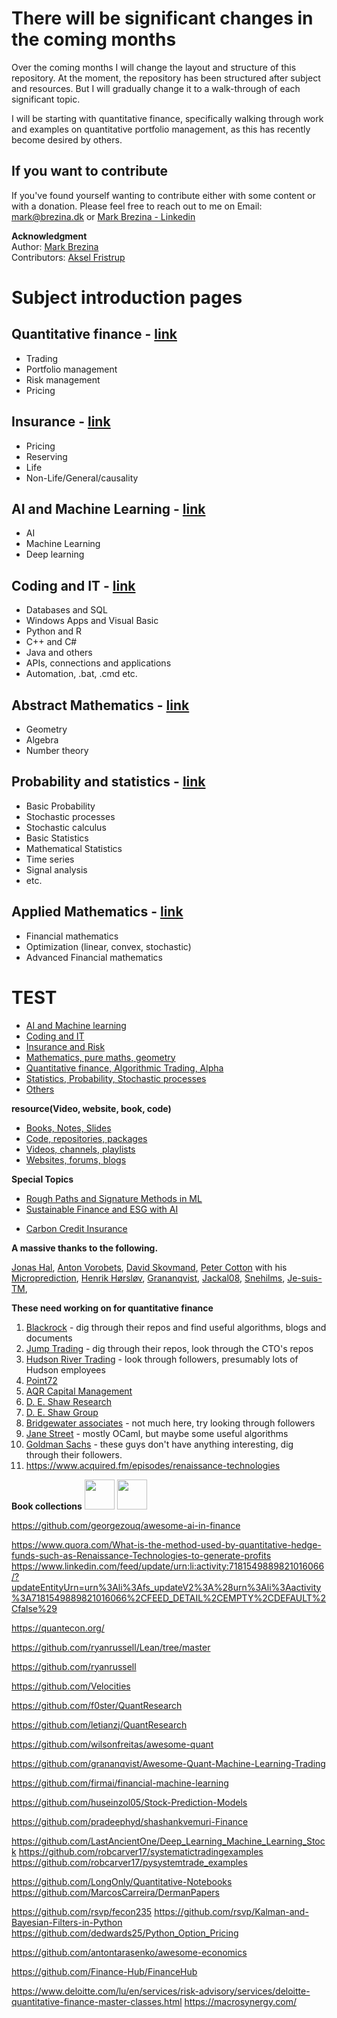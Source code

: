 # There will be significant changes in the coming months

Over the coming months I will change the layout and structure of this repository.
At the moment, the repository has been structured after subject and resources.
But I will gradually change it to a walk-through of each significant topic.

I will be starting with quantitative finance, specifically walking through work
and examples on quantitative portfolio management, as this has recently become 
desired by others.

## If you want to contribute

If you've found yourself wanting to contribute either with some content or with
a donation. Please feel free to reach out to me on Email: mark@brezina.dk or [Mark Brezina - Linkedin](https://www.linkedin.com/in/markdbrezina/)


**Acknowledgment**\
Author: [Mark Brezina](https://github.com/CopenhagenToLondon)\
Contributors: [Aksel Fristrup](https://github.com/afristrup)


# Subject introduction pages

## Quantitative finance - [link](https://github.com/CopenhagenToLondon/Knowledgebase/blob/main/1.%20Quantitative%20Finance/Introduction.md)
* Trading
* Portfolio management
* Risk management
* Pricing

## Insurance - [link](https://github.com/CopenhagenToLondon/Knowledgebase/blob/main/2.%20Insurance/Introduction.md)
* Pricing
* Reserving
* Life
* Non-Life/General/causality

## AI and Machine Learning - [link](https://github.com/CopenhagenToLondon/Knowledgebase/blob/main/3.%20AI%20and%20Machine%20Learning/Introduction.md)
* AI
* Machine Learning
* Deep learning

## Coding and IT - [link](https://github.com/CopenhagenToLondon/Knowledgebase/blob/main/4.%20Coding%20and%20IT/Introduction.md)
* Databases and SQL
* Windows Apps and Visual Basic
* Python and R
* C++ and C#
* Java and others
* APIs, connections and applications
* Automation, .bat, .cmd etc.

## Abstract Mathematics - [link](https://github.com/CopenhagenToLondon/Knowledgebase/blob/main/5.%20Abstract%20Mathematics/Introduction.md)
* Geometry
* Algebra
* Number theory

## Probability and statistics - [link](https://github.com/CopenhagenToLondon/Knowledgebase/blob/main/6.%20Probability%20and%20Statistics/Introduction.md)
* Basic Probability
* Stochastic processes
* Stochastic calculus
* Basic Statistics
* Mathematical Statistics
* Time series
* Signal analysis
* etc.

## Applied Mathematics - [link](https://github.com/CopenhagenToLondon/Knowledgebase/blob/main/7.%20Applied%20Mathematics/Introduction.md)
* Financial mathematics
* Optimization (linear, convex, stochastic)
* Advanced Financial mathematics

# TEST
* [AI and Machine learning](https://github.com/CopenhagenToLondon/Knowledgebase/blob/main/subject/AI.md)
* [Coding and IT](https://github.com/CopenhagenToLondon/Knowledgebase/blob/main/subject/Code.md)
* [Insurance and Risk](https://github.com/CopenhagenToLondon/Knowledgebase/blob/main/subject/Insurance.md)
* [Mathematics, pure maths, geometry](https://github.com/CopenhagenToLondon/Knowledgebase/blob/main/subject/Math.md)
* [Quantitative finance, Algorithmic Trading, Alpha](https://github.com/CopenhagenToLondon/Knowledgebase/blob/main/subject/Quant.md)
* [Statistics, Probability, Stochastic processes](https://github.com/CopenhagenToLondon/Knowledgebase/blob/main/subject/Stats.md)
* [Others](https://github.com/CopenhagenToLondon/Knowledgebase/blob/main/subject/other.md)

**resource(Video, website, book, code)**
* [Books, Notes, Slides](https://github.com/CopenhagenToLondon/Knowledgebase/blob/main/resource/Books.md)
* [Code, repositories, packages](https://github.com/CopenhagenToLondon/Knowledgebase/blob/main/resource/Code.md)
* [Videos, channels, playlists](https://github.com/CopenhagenToLondon/Knowledgebase/blob/main/resource/Videos.md)
* [Websites, forums, blogs](https://github.com/CopenhagenToLondon/Knowledgebase/blob/main/resource/Websites.md)

**Special Topics**  
* [Rough Paths and Signature Methods in ML](https://github.com/CopenhagenToLondon/Knowledgebase/blob/main/special-topics/Rough-Paths-and-Signature-Methods-in-ML.md)
* [Sustainable Finance and ESG with AI](https://github.com/CopenhagenToLondon/Knowledgebase/blob/main/special-topics/ESG.md)
- [Carbon Credit Insurance](https://github.com/CopenhagenToLondon/Knowledgebase/blob/main/special-topics/Carbon-Insurance.md)

**A massive thanks to the following.**

[Jonas Hal](https://www.linkedin.com/in/jonas-hal-envisionrisk/), [Anton Vorobets](https://www.linkedin.com/in/antonvorobets/), [David Skovmand](https://www.linkedin.com/in/david-skovmand-24aa0a/), [Peter Cotton](https://www.linkedin.com/in/petercotton/) with his [Microprediction](https://github.com/microprediction), [Henrik Hørsløv](https://www.linkedin.com/in/henrik-h%C3%B8rsl%C3%B8v-larsen-6692a9/), [Grananqvist](https://github.com/grananqvist), [Jackal08](https://github.com/Jackal08), [Snehilms](https://github.com/snehilms), [Je-suis-TM](https://github.com/je-suis-tm), 




**These need working on for quantitative finance**
1. [Blackrock](https://github.com/blackrock) - dig through their repos and find useful algorithms, blogs and documents
2. [Jump Trading](https://github.com/jumptrading) - dig through their repos, look through the CTO's repos
3. [Hudson River Trading](https://github.com/hudson-trading) - look through followers, presumably lots of Hudson employees
4. [Point72](https://github.com/Point72)
5. [AQR Capital Management](https://github.com/aqrcapital)
6. [D. E. Shaw Research](https://github.com/DEShawResearch)
7. [D. E. Shaw Group](https://github.com/deshaw)
8. [Bridgewater associates](https://github.com/Bridgewater) - not much here, try looking through followers
9. [Jane Street](https://github.com/janestreet) - mostly OCaml, but maybe some useful algorithms
10. [Goldman Sachs](https://github.com/goldmansachs) - these guys don't have anything interesting, dig through their followers.
11. https://www.acquired.fm/episodes/renaissance-technologies

**Book collections**
<img src="https://github.com/favicon.ico" width="48">
<img src="https://github.com/favicon.ico" width="48">


https://github.com/georgezouq/awesome-ai-in-finance

https://www.quora.com/What-is-the-method-used-by-quantitative-hedge-funds-such-as-Renaissance-Technologies-to-generate-profits
https://www.linkedin.com/feed/update/urn:li:activity:7181549889821016066/?updateEntityUrn=urn%3Ali%3Afs_updateV2%3A%28urn%3Ali%3Aactivity%3A7181549889821016066%2CFEED_DETAIL%2CEMPTY%2CDEFAULT%2Cfalse%29

https://quantecon.org/

https://github.com/ryanrussell/Lean/tree/master

https://github.com/ryanrussell

https://github.com/Velocities

https://github.com/f0ster/QuantResearch

https://github.com/letianzj/QuantResearch

https://github.com/wilsonfreitas/awesome-quant

https://github.com/grananqvist/Awesome-Quant-Machine-Learning-Trading

https://github.com/firmai/financial-machine-learning

https://github.com/huseinzol05/Stock-Prediction-Models

https://github.com/pradeephyd/shashankvemuri-Finance

https://github.com/LastAncientOne/Deep_Learning_Machine_Learning_Stock
https://github.com/robcarver17/systematictradingexamples
https://github.com/robcarver17/pysystemtrade_examples

https://github.com/LongOnly/Quantitative-Notebooks
https://github.com/MarcosCarreira/DermanPapers

https://github.com/rsvp/fecon235
https://github.com/rsvp/Kalman-and-Bayesian-Filters-in-Python
https://github.com/dedwards25/Python_Option_Pricing

https://github.com/antontarasenko/awesome-economics

https://github.com/Finance-Hub/FinanceHub

https://www.deloitte.com/lu/en/services/risk-advisory/services/deloitte-quantitative-finance-master-classes.html
https://macrosynergy.com/

